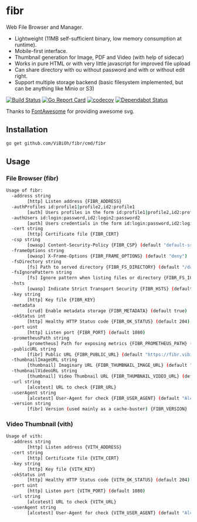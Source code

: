 # fibr

Web File Browser and Manager.

* Lightweight (11MB self-sufficient binary, low memory consumption at runtime).
* Mobile-first interface.
* Thumbnail generation for Image, PDF and Video (with help of sidecar)
* Works in pure HTML or with very little javascript for improved file upload
* Can share directory with ou without password and with or without edit right.
* Support multiple storage backend (basic filesystem implemented, but can be anything like Minio or S3)

[![Build Status](https://travis-ci.org/ViBiOh/fibr.svg?branch=master)](https://travis-ci.org/ViBiOh/fibr)
[![Go Report Card](https://goreportcard.com/badge/github.com/ViBiOh/fibr)](https://goreportcard.com/report/github.com/ViBiOh/fibr)
[![codecov](https://codecov.io/gh/ViBiOh/fibr/branch/master/graph/badge.svg)](https://codecov.io/gh/ViBiOh/fibr)
[![Dependabot Status](https://api.dependabot.com/badges/status?host=github&repo=ViBiOh/fibr)](https://dependabot.com)

Thanks to [FontAwesome](https://fontawesome.com) for providing awesome svg.

## Installation

```bash
go get github.com/ViBiOh/fibr/cmd/fibr
```

## Usage

### File Browser (fibr)

```bash
Usage of fibr:
  -address string
        [http] Listen address {FIBR_ADDRESS}
  -authProfiles id:profile1|profile2,id2:profile1
        [auth] Users profiles in the form id:profile1|profile2,id2:profile1 {FIBR_AUTH_PROFILES}
  -authUsers id:login:password,id2:login2:password2
        [auth] Users credentials in the form id:login:password,id2:login2:password2 {FIBR_AUTH_USERS}
  -cert string
        [http] Certificate file {FIBR_CERT}
  -csp string
        [owasp] Content-Security-Policy {FIBR_CSP} (default "default-src 'self'; base-uri 'self'")
  -frameOptions string
        [owasp] X-Frame-Options {FIBR_FRAME_OPTIONS} (default "deny")
  -fsDirectory string
        [fs] Path to served directory {FIBR_FS_DIRECTORY} (default "/data")
  -fsIgnorePattern string
        [fs] Ignore pattern when listing files or directory {FIBR_FS_IGNORE_PATTERN}
  -hsts
        [owasp] Indicate Strict Transport Security {FIBR_HSTS} (default true)
  -key string
        [http] Key file {FIBR_KEY}
  -metadata
        [crud] Enable metadata storage {FIBR_METADATA} (default true)
  -okStatus int
        [http] Healthy HTTP Status code {FIBR_OK_STATUS} (default 204)
  -port uint
        [http] Listen port {FIBR_PORT} (default 1080)
  -prometheusPath string
        [prometheus] Path for exposing metrics {FIBR_PROMETHEUS_PATH} (default "/metrics")
  -publicURL string
        [fibr] Public URL {FIBR_PUBLIC_URL} (default "https://fibr.vibioh.fr")
  -thumbnailImageURL string
        [thumbnail] Imaginary URL {FIBR_THUMBNAIL_IMAGE_URL} (default "http://image:9000")
  -thumbnailVideoURL string
        [thumbnail] Video Thumbnail URL {FIBR_THUMBNAIL_VIDEO_URL} (default "http://video:1080")
  -url string
        [alcotest] URL to check {FIBR_URL}
  -userAgent string
        [alcotest] User-Agent for check {FIBR_USER_AGENT} (default "Alcotest")
  -version string
        [fibr] Version (used mainly as a cache-buster) {FIBR_VERSION}
```

### Video Thumbnail (vith)

```bash
Usage of vith:
  -address string
        [http] Listen address {VITH_ADDRESS}
  -cert string
        [http] Certificate file {VITH_CERT}
  -key string
        [http] Key file {VITH_KEY}
  -okStatus int
        [http] Healthy HTTP Status code {VITH_OK_STATUS} (default 204)
  -port uint
        [http] Listen port {VITH_PORT} (default 1080)
  -url string
        [alcotest] URL to check {VITH_URL}
  -userAgent string
        [alcotest] User-Agent for check {VITH_USER_AGENT} (default "Alcotest")
```
